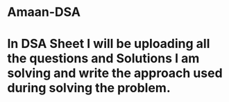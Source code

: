 # Amaan-DSA
# In DSA Sheet I will be uploading all the questions and Solutions I am solving and write the approach used during solving the problem.
